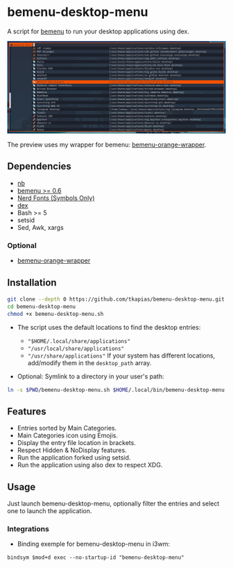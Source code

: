 # bemenu-desktop-menu

A script for [bemenu](https://github.com/Cloudef/bemenu) to run your desktop applications using dex.

![preview](assets/preview.png)

The preview uses my wrapper for bemenu: [bemenu-orange-wrapper](https://github.com/tkapias/bemenu-orange-wrapper).

## Dependencies

- [nb](https://github.com/xwmx/nb)
- [bemenu >= 0.6](https://github.com/Cloudef/bemenu)
- [Nerd Fonts (Symbols Only)](https://github.com/ryanoasis/nerd-fonts/releases/latest)
- [dex](https://github.com/jceb/dex)
- Bash >= 5
- setsid
- Sed, Awk, xargs

### Optional

- [bemenu-orange-wrapper](https://github.com/tkapias/bemenu-orange-wrapper)

## Installation

```bash
git clone --depth 0 https://github.com/tkapias/bemenu-desktop-menu.git bemenu-desktop-menu
cd bemenu-desktop-menu
chmod +x bemenu-desktop-menu.sh
```

  - The script uses the default locations to find the desktop entries:
    - `"$HOME/.local/share/applications"`
    - `"/usr/local/share/applications"`
    - `"/usr/share/applications"`
    If your system has different locations, add/modify them in the `desktop_path` array.

- Optional: Symlink to a directory in your user's path:

```bash
ln -s $PWD/bemenu-desktop-menu.sh $HOME/.local/bin/bemenu-desktop-menu
```

## Features

- Entries sorted by Main Categories.
- Main Categories icon using Emojis.
- Display the entry file location in brackets.
- Respect Hidden & NoDisplay features.
- Run the application forked using setsid.
- Run the application using also dex to respect XDG.

## Usage

Just launch bemenu-desktop-menu, optionally filter the entries and select one to launch the application.

### Integrations

- Binding exemple for bemenu-desktop-menu in i3wm:

```i3wm
bindsym $mod+d exec --no-startup-id "bemenu-desktop-menu"
```

